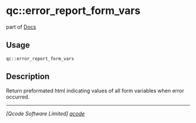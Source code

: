 qc::error_report_form_vars
==========================

part of [Docs](.)

Usage
-----
`qc::error_report_form_vars `

Description
-----------
Return preformated html indicating values of all form variables when error occurred.

----------------------------------
*[Qcode Software Limited] [qcode]*

[qcode]: http://www.qcode.co.uk "Qcode Software"